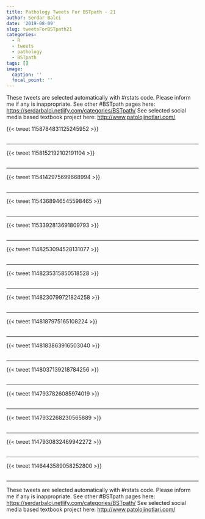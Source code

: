 ```yaml
---
title: Pathology Tweets For BSTpath - 21
author: Serdar Balci
date: '2019-08-09'
slug: tweetsForBSTpath21
categories:
  - R
  - tweets
  - pathology
  - BSTpath
tags: []
image:
  caption: ''
  focal_point: ''
---
```



These tweets are selected automatically with #rstats code. Please inform me if any is inappropriate.
See other #BSTpath pages here: https://serdarbalci.netlify.com/categories/BSTpath/ 
See selected social media based textbook project here: http://www.patolojinotlari.com/

{{< tweet 1158784831125245952 >}}
<br>
<br>
<hr>
{{< tweet 1158152192102191104 >}}
<br>
<br>
<hr>
{{< tweet 1154142975699668994 >}}
<br>
<br>
<hr>
{{< tweet 1154368946545598465 >}}
<br>
<br>
<hr>
{{< tweet 1153392813691809793 >}}
<br>
<br>
<hr>
{{< tweet 1148253094528131077 >}}
<br>
<br>
<hr>
{{< tweet 1148235315850518528 >}}
<br>
<br>
<hr>
{{< tweet 1148230799721824258 >}}
<br>
<br>
<hr>
{{< tweet 1148187975165108224 >}}
<br>
<br>
<hr>
{{< tweet 1148183863916503040 >}}
<br>
<br>
<hr>
{{< tweet 1148037139218784256 >}}
<br>
<br>
<hr>
{{< tweet 1147937826085974019 >}}
<br>
<br>
<hr>
{{< tweet 1147932268230565889 >}}
<br>
<br>
<hr>
{{< tweet 1147930832469942272 >}}
<br>
<br>
<hr>
{{< tweet 1146443589058252800 >}}
<br>
<br>
<hr>


These tweets are selected automatically with #rstats code. Please inform me if any is inappropriate.
See other #BSTpath pages here: https://serdarbalci.netlify.com/categories/BSTpath/ 
See selected social media based textbook project here: http://www.patolojinotlari.com/
